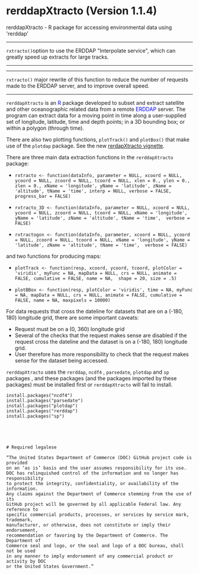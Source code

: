 # rerddapXtracto (Version 1.1.4)
rerddapXtracto - R package for accessing environmental data using 'rerddap' 

******
`rxtracto()`option to use the ERDDAP "Interpolate service", which can greatly
speed up extracts for large tracks.
******



******
`rxtracto()` major rewrite of this function to reduce the number of requests made to the ERDDAP server, and to improve overall speed.
******


`rerddapXtracto` is an <span style="color:blue">R</span> package developed to subset and extract satellite and other oceanographic related data from a remote <span style="color:blue">ERDDAP</span> server. The program can extract data for a moving point in time along a user-supplied set of longitude, latitude, time and depth points; in a 3D bounding box; or within a polygon (through time). 

There are also two plotting functions,  `plotTrack()` and `plotBox()` that make use of the `plotdap` package.  See the new [rerdapXtracto vignette](https://rmendels.github.io/UsingrerddapXtracto.html). 



There are three main data extraction functions in the `rerddapXtracto` package: 

- `rxtracto <- function(dataInfo, parameter = NULL, xcoord = NULL, ycoord = NULL, zcoord = NULL, tcoord = NULL, xlen = 0., ylen = 0., zlen = 0., xName = 'longitude', yName = 'latitude', zName = 'altitude', tName = 'time', interp = NULL, verbose = FALSE, progress_bar = FALSE)`

- `rxtracto_3D <- function(dataInfo, parameter = NULL, xcoord = NULL, ycoord = NULL, zcoord = NULL, tcoord = NULL, xName = 'longitude', yName = 'latitude', zName = 'altitude', tName = 'time',  verbose = FALSE)`

- `rxtractogon <- function(dataInfo, parameter, xcoord = NULL, ycoord = NULL, zcoord = NULL, tcoord = NULL, xName = 'longitude', yName = 'latitude', zName = 'altitude', tName = 'time',  verbose = FALSE)`

and two functions for producing maps:

- `plotTrack <- function(resp, xcoord, ycoord, tcoord, plotColor = 'viridis', myFunc = NA,
                      mapData = NULL, crs = NULL,
                      animate = FALSE, cumulative = FALSE,
                      name = NA,  shape = 20, size = .5)`

- `plotBBox <- function(resp, plotColor = 'viridis', time = NA, myFunc = NA,
                mapData = NULL, crs = NULL,
                animate = FALSE, cumulative = FALSE, name = NA,
                maxpixels = 10000)`


For data requests that cross the dateline for datasets that are
on a (-180, 180) longitude grid, there are some important caveats:

- Request must be on a (0, 360) longitude grid
- Several of the checks that the request makes sense are disabled if the request
cross the dateline and the dataset is on a (-180, 180) longitude grid.
- User therefore has more responsibility to check that the request makes sense
for the dataset being accessed.





`rerddapXtracto` uses the `rerddap`, `ncdf4` , `parsedate`, `plotdap` and `sp` packages , and these packages (and the packages imported by these packages) must be installed first or `rerddapXtracto` will fail to install.   

```{r install,eval=FALSE}
install.packages("ncdf4") 
install.packages("parsedate") 
install.packages("plotdap") 
install.packages("rerddap") 
install.packages("sp")
```



```




# Required legalese

“The United States Department of Commerce (DOC) GitHub project code is provided
on an ‘as is’ basis and the user assumes responsibility for its use.
DOC has relinquished control of the information and no longer has responsibility
to protect the integrity, confidentiality, or availability of the information.
Any claims against the Department of Commerce stemming from the use of its
GitHub project will be governed by all applicable Federal law. Any reference to
specific commercial products, processes, or services by service mark, trademark,
manufacturer, or otherwise, does not constitute or imply their endorsement,
recommendation or favoring by the Department of Commerce. The Department of
Commerce seal and logo, or the seal and logo of a DOC bureau, shall not be used
in any manner to imply endorsement of any commercial product or activity by DOC
or the United States Government.”


